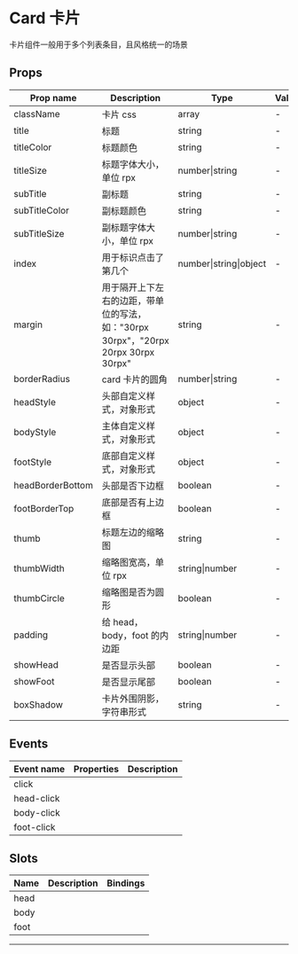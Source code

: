 # Card 卡片

卡片组件一般用于多个列表条目，且风格统一的场景

## Props

| Prop name        | Description                                                                        | Type                   | Values | Default   |
| ---------------- | ---------------------------------------------------------------------------------- | ---------------------- | ------ | --------- |
| className        | 卡片 css                                                                           | array                  | -      | []        |
| title            | 标题                                                                               | string                 | -      | ""        |
| titleColor       | 标题颜色                                                                           | string                 | -      | "#303133" |
| titleSize        | 标题字体大小，单位 rpx                                                             | number\|string         | -      | "30"      |
| subTitle         | 副标题                                                                             | string                 | -      | ""        |
| subTitleColor    | 副标题颜色                                                                         | string                 | -      | "#909399" |
| subTitleSize     | 副标题字体大小，单位 rpx                                                           | number\|string         | -      | "26"      |
| index            | 用于标识点击了第几个                                                               | number\|string\|object | -      | ""        |
| margin           | 用于隔开上下左右的边距，带单位的写法，如："30rpx 30rpx"，"20rpx 20rpx 30rpx 30rpx" | string                 | -      | "0"       |
| borderRadius     | card 卡片的圆角                                                                    | number\|string         | -      | "16"      |
| headStyle        | 头部自定义样式，对象形式                                                           | object                 | -      | {}        |
| bodyStyle        | 主体自定义样式，对象形式                                                           | object                 | -      | {}        |
| footStyle        | 底部自定义样式，对象形式                                                           | object                 | -      | {}        |
| headBorderBottom | 头部是否下边框                                                                     | boolean                | -      | true      |
| footBorderTop    | 底部是否有上边框                                                                   | boolean                | -      | true      |
| thumb            | 标题左边的缩略图                                                                   | string                 | -      | ""        |
| thumbWidth       | 缩略图宽高，单位 rpx                                                               | string\|number         | -      | "60"      |
| thumbCircle      | 缩略图是否为圆形                                                                   | boolean                | -      | false     |
| padding          | 给 head，body，foot 的内边距                                                       | string\|number         | -      | "30"      |
| showHead         | 是否显示头部                                                                       | boolean                | -      | true      |
| showFoot         | 是否显示尾部                                                                       | boolean                | -      | true      |
| boxShadow        | 卡片外围阴影，字符串形式                                                           | string                 | -      | "none"    |

## Events

| Event name | Properties | Description |
| ---------- | ---------- | ----------- |
| click      |            |
| head-click |            |
| body-click |            |
| foot-click |            |

## Slots

| Name | Description | Bindings |
| ---- | ----------- | -------- |
| head |             |          |
| body |             |          |
| foot |             |          |

---
